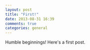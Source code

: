 ```yaml
---
layout: post
title: "First!"
date: 2013-08-31 16:39
comments: true
categories: general
---
```

Humble beginnings! Here's a first post.
